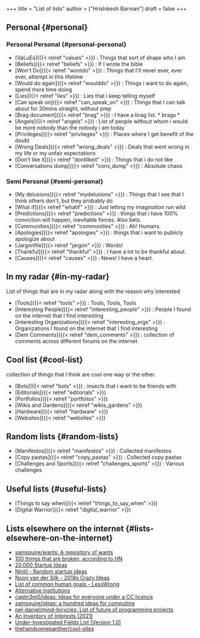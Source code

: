 +++
title = "List of lists"
author = ["Hrishikesh Barman"]
draft = false
+++

## Personal {#personal}


### Personal Personal {#personal-personal}

-   [VaLuEs]({{< relref "values" >}}) : Things that sort of shape who I am
-   [Beliefs]({{< relref "beliefs" >}}) : If I wrote the bible
-   [Won't Do]({{< relref "wontdo" >}}) : Things that I'll never ever, ever ever, attempt in this lifetime
-   [Would do again]({{< relref "woulddo" >}}) : Things i want to do again, spend more time doing
-   [Lies]({{< relref "lies" >}}) : Lies that i keep telling myself
-   [Can speak on]({{< relref "can_speak_on" >}}) : Things that I can talk about for 30mins straight, without prep
-   [Brag document]({{< relref "brag" >}}) : I have a brag list. \* brags \*
-   [Angels]({{< relref "angels" >}}) : List of people without whom i would be more nobody than the nobody i am today
-   [Privileges]({{< relref "privileges" >}}) : Places where I get benefit of the doubt
-   [Wrong Deals]({{< relref "wrong_deals" >}}) : Deals that went wrong in my life or my unfair expectations
-   [Don't like it]({{< relref "dontlikeit" >}}) : Things that i do not like
-   [Conversations dump]({{< relref "conv_dump" >}}) : Absolute chaos


### Semi Personal {#semi-personal}

-   [My delusions]({{< relref "mydelusions" >}}) : Things that I see that I think others don't, but they probably do
-   [What if]({{< relref "whatif" >}}) : Just letting my imagination run wild
-   [Predictions]({{< relref "predictions" >}}) : things that i have 100% conviction will happen, inevitable forces. Also bets.
-   [Communities]({{< relref "communities" >}}) : Ah! Humans.
-   [Apologies]({{< relref "apologies" >}}) : things that i want to publicly apologize about
-   [Jargonfile]({{< relref "jargon" >}}) : Words!
-   [Thankful]({{< relref "thankful" >}}) : I have a lot to be thankful about.
-   [Causes]({{< relref "causes" >}}) : News! I have a heart.


## In my radar {#in-my-radar}

List of things that are in my radar along with the reason why interested

-   [Tools]({{< relref "tools" >}}) : Tools, Tools, Tools
-   [Interesting People]({{< relref "interesting_people" >}}) : People I found on the internet that I find interesting
-   [Interesting Organizations]({{< relref "interesting_orgs" >}}) : Organizations I found on the internet that I find interesting
-   [Dem Comments]({{< relref "dem_comments" >}}) : collection of comments across different forums on the internet


## Cool list {#cool-list}

collection of things that I think are cool one way or the other.

-   [Bots]({{< relref "bots" >}}) : insects that i want to be friends with
-   [Editorials]({{< relref "editorials" >}})
-   [Portfolios]({{< relref "portfolios" >}})
-   [Wikis and Gardens]({{< relref "wikis_gardens" >}})
-   [Hardware]({{< relref "hardware" >}})
-   [Websites]({{< relref "websites" >}})


## Random lists {#random-lists}

-   [Manifestos]({{< relref "manifestos" >}}) : Collected manifestos
-   [Copy pastas]({{< relref "copy_pastas" >}}) : Collected copy pastas
-   [Challenges and Sports]({{< relref "challenges_sports" >}}) : Various challenges


## Useful lists {#useful-lists}

-   [Things to say when]({{< relref "things_to_say_when" >}})
-   [Digital Warrior]({{< relref "digital_warrior" >}})


## Lists elsewhere on the internet {#lists-elsewhere-on-the-internet}

-   [samsquire/wants: A repository of wants](https://github.com/samsquire/wants)
-   [100 things that are broken, according to HN](https://news.ycombinator.com/item?id=11860496)
-   [20,000 Startup Ideas](https://archive.is/tNzC1)
-   [Nintil - Random startup ideas](https://nintil.com/startup-ideas/)
-   [Noon van der Silk - 2018s Crazy Ideas](https://silky.github.io/posts/2019-02-22-2018s-crazy-ideas.html)
-   [List of common human goals - LessWrong](https://www.lesswrong.com/posts/ZJJH45J6eF2JCSQhW/list-of-common-human-goals)
-   [Alternative Institutions](https://mason.gmu.edu/~rhanson/altinst.html)
-   [captn3m0/ideas: Ideas for everyone under a CC licence](https://github.com/captn3m0/ideas)
-   [samsquire/ideas: a hundred ideas for computing](https://github.com/samsquire/ideas)
-   [pel-daniel/mind-bicycles: List of future of programming projects](https://github.com/pel-daniel/mind-bicycles)
-   [An Inventory of Interests (2021)](https://www.infraculture.org/2021-12-30-an-inventory-of-interests/)
-   [Under-Investigated Fields List (Version 1.0)](https://matthewmcateer.me/blog/under-investigated-fields/)
-   [thehandsomepanther/cool-sites](https://github.com/thehandsomepanther/cool-sites)
